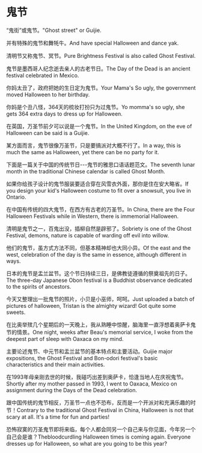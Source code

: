 # 鬼节

<p><span class="chinese">“鬼街”或鬼节。</span><span class="english">"Ghost street" or Guijie.</span></p>

<p><span class="chinese">并有特殊的鬼节和舞牦牛。</span><span class="english">And have special Halloween and dance yak.</span></p>

<p><span class="chinese">清明节又称鬼节、冥节。</span><span class="english">Pure Brightness Festival is also called Ghost Festival.</span></p>

<p><span class="chinese">鬼节是墨西哥人纪念逝去亲人的古老节日。</span><span class="english">The Day of the Dead is an ancient festival celebrated in Mexico.</span></p>

<p><span class="chinese">你妈太丑了，政府把她的生日定为鬼节。</span><span class="english">Your Mama's So ugly, the government moved Halloween to her birthday.</span></p>

<p><span class="chinese">你妈是个丑八怪，364天的梳妆打扮只为过鬼节。</span><span class="english">Yo momma's so ugly, she gets 364 extra days to dress up for Halloween.</span></p>

<p><span class="chinese">在英国，万圣节前夕可以说是一个鬼节。</span><span class="english">In the United Kingdom, on the eve of Halloween can be said is a Guijie.</span></p>

<p><span class="chinese">某方面而言，鬼节很像万圣节，只是要搞派对大概不行了。</span><span class="english">In a way, this is much the same as Halloween, yet there can be no party for it.</span></p>

<p><span class="chinese">下面是一篇关于中国的传统节日---鬼节的雅思口语话题范文。</span><span class="english">The seventh lunar month in the traditional Chinese calendar is called Ghost Month.</span></p>

<p><span class="chinese">如果你给孩子设计的鬼节服装要适合穿在风雪衣外面，那你是住在安大略省。</span><span class="english">If you design your kid's Halloween costume to fit over a snowsuit, you live in Ontario.</span></p>

<p><span class="chinese">在中国有传统的四大鬼节，在西方有古老的万圣节。</span><span class="english">In China, there are the Four Halloween Festivals while in Western, there is immemorial Halloween.</span></p>

<p><span class="chinese">清明是鬼节之一，百鬼出没，插柳自然是辟邪了。</span><span class="english">Sobriety is one of the Ghost Festival, demons, nature is capable of warding off evil into willow.</span></p>

<p><span class="chinese">他们的鬼节，虽方式方法不同，但基本精神却也大同小异。</span><span class="english">Of the east and the west, celebration of the day is the same in essence, although different in ways.</span></p>

<p><span class="chinese">日本的鬼节是盂兰盆节。这个节日持续三日，是佛教徒遵循的祭奠祖先的日子。</span><span class="english">The three-day Japanese Obon festival is a Buddhist observance dedicated to the spirits of ancestors.</span></p>

<p><span class="chinese">今天又整理出一批鬼节的照片，小贝是小巫师，呵呵。</span><span class="english">Just uploaded a batch of pictures of halloween, Tristan is the almighty wizard! Got quite some sweets.</span></p>

<p><span class="chinese">在比奥举殡几个星期后的一天晚上，我从熟睡中惊醒，脑海里一直浮想着奥萨卡鬼节的情景。</span><span class="english">One night, weeks after Beau's memorial service, I woke from the deepest part of sleep with Oaxaca on my mind.</span></p>

<p><span class="chinese">主要论述鬼节、中元节和盂兰盆节的基本特点和主要活动。</span><span class="english">Guijie major expositions, the Ghost Festival and Bon-odori festival's basic characteristics and their main activities.</span></p>

<p><span class="chinese">在1993年母亲刚去世的时候，我碰巧出差到奥萨卡，恰逢当地人在庆祝鬼节。</span><span class="english">Shortly after my mother passed in 1993, I went to Oaxaca, Mexico on assignment during the Days of the Dead celebration.</span></p>

<p><span class="chinese">跟中国传统的鬼节相反，万圣节一点也不恐布，反而是一个开派对和充满乐趣的时节！</span><span class="english">Contrary to the traditional Ghost Festival in China, Halloween is not that scary at all. It's a time for fun and parties!</span></p>

<p><span class="chinese">恐怖寂寞的万圣鬼节即将来临，每个人都会同另一个自己来与你见面，今年另一个自己会是谁？</span><span class="english">Thebloodcurdling Halloween times is coming again. Everyone dresses up for Halloween, so what are you going to be this year?</span></p>

